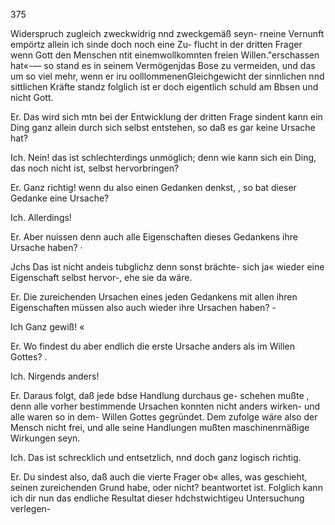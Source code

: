 375

Widerspruch zugleich zweckwidrig nnd zweckgemäß seyn-
rneine Vernunft empörtz allein ich sinde doch noch eine Zu-
flucht in der dritten Frager wenn Gott den Menschen ntit
einemwollkomnten freien Willen."erschassen hat«-— so stand es
in seinem Vermögenjdas Bose zu vermeiden, und das um
so viel mehr, wenn er iru oolllommenenGleichgewicht der
sinnlichen nnd sittlichen Kräfte standz folglich ist er doch
eigentlich schuld am Bbsen und nicht Gott.

Er. Das wird sich mtn bei der Entwicklung der dritten
Frage sindent kann ein Ding ganz allein durch sich selbst
entstehen, so daß es gar keine Ursache hat?

Ich. Nein! das ist schlechterdings unmöglich; denn wie
kann sich ein Ding, das noch nicht ist, selbst hervorbringen?

Er. Ganz richtig! wenn du also einen Gedanken denkst, ,
so bat dieser Gedanke eine Ursache?

Ich. Allerdings!

Er. Aber nuissen denn auch alle Eigenschaften dieses
Gedankens ihre Ursache haben? ·

Jchs Das ist nicht andeis tubglichz denn sonst brächte-
sich ja« wieder eine Eigenschaft selbst hervor-, ehe sie da wäre.

Er. Die zureichenden Ursachen eines jeden Gedankens
mit allen ihren Eigenschaften müssen also auch wieder ihre
Ursachen haben? -

Ich Ganz gewiß! «

Er. Wo findest du aber endlich die erste Ursache anders
als im Willen Gottes? .

Ich. Nirgends anders!

Er. Daraus folgt, daß jede bdse Handlung durchaus ge-
schehen mußte , denn alle vorher bestimmende Ursachen konnten
nicht anders wirken- und alle waren so in dem- Willen Gottes
gegründet. Dem zufolge wäre also der Mensch nicht frei, und
alle seine Handlungen mußten maschinenrnäßige Wirkungen seyn.

Ich. Das ist schrecklich und entsetzlich, nnd doch ganz
logisch richtig.

Er. Du sindest also, daß auch die vierte Frager ob« alles,
was geschieht, seinen zureichenden Grund habe, oder nicht?
beantwortet ist. Folglich kann ich dir nun das endliche
Resultat dieser hdchstwichtigeu Untersuchung verlegen-


